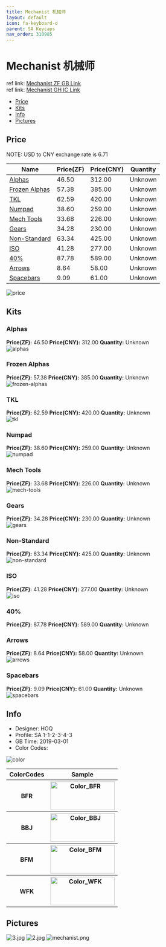 ```yaml
---
title: Mechanist 机械师
layout: default
icon: fa-keyboard-o
parent: SA Keycaps
nav_order: 310985
---
```


# Mechanist 机械师

ref link: [Mechanist ZF GB Link](http://www.zfrontier.com/m/4290)  
ref link: [Mechanist GH IC Link](https://geekhack.org/index.php?topic=85610)  

* [Price](#price)  
* [Kits](#kits)  
* [Info](#info)  
* [Pictures](#pictures)  


## Price  
NOTE: USD to CNY exchange rate is 6.71

| Name          | Price(ZF)    |  Price(CNY) | Quantity |
| ------------- | ------------ |  ---------- | -------- |
|[Alphas](#alphas)|46.50|312.00|Unknown|
|[Frozen Alphas](#frozen-alphas)|57.38|385.00|Unknown|
|[TKL](#tkl)|62.59|420.00|Unknown|
|[Numpad](#numpad)|38.60|259.00|Unknown|
|[Mech Tools](#mech-tools)|33.68|226.00|Unknown|
|[Gears](#gears)|34.28|230.00|Unknown|
|[Non-Standard](#non-standard)|63.34|425.00|Unknown|
|[ISO](#iso)|41.28|277.00|Unknown|
|[40%](#40%)|87.78|589.00|Unknown|
|[Arrows](#arrows)|8.64|58.00|Unknown|
|[Spacebars](#spacebars)|9.09|61.00|Unknown|

<img src="{{ 'assets/images/sa-keycaps/mechanist/price.png' | relative_url }}" alt="price" class="image featured">

## Kits  
### Alphas  
**Price(ZF):** 46.50    **Price(CNY):** 312.00    **Quantity:** Unknown  
<img src="{{ 'assets/images/sa-keycaps/mechanist/kits_pics/alphas.png' | relative_url }}" alt="alphas" class="image featured">

### Frozen Alphas  
**Price(ZF):** 57.38    **Price(CNY):** 385.00    **Quantity:** Unknown  
<img src="{{ 'assets/images/sa-keycaps/mechanist/kits_pics/frozen-alphas.png' | relative_url }}" alt="frozen-alphas" class="image featured">

### TKL  
**Price(ZF):** 62.59    **Price(CNY):** 420.00    **Quantity:** Unknown  
<img src="{{ 'assets/images/sa-keycaps/mechanist/kits_pics/tkl.png' | relative_url }}" alt="tkl" class="image featured">

### Numpad  
**Price(ZF):** 38.60    **Price(CNY):** 259.00    **Quantity:** Unknown  
<img src="{{ 'assets/images/sa-keycaps/mechanist/kits_pics/numpad.png' | relative_url }}" alt="numpad" class="image featured">

### Mech Tools  
**Price(ZF):** 33.68    **Price(CNY):** 226.00    **Quantity:** Unknown  
<img src="{{ 'assets/images/sa-keycaps/mechanist/kits_pics/mech-tools.png' | relative_url }}" alt="mech-tools" class="image featured">

### Gears  
**Price(ZF):** 34.28    **Price(CNY):** 230.00    **Quantity:** Unknown  
<img src="{{ 'assets/images/sa-keycaps/mechanist/kits_pics/gears.png' | relative_url }}" alt="gears" class="image featured">

### Non-Standard  
**Price(ZF):** 63.34    **Price(CNY):** 425.00    **Quantity:** Unknown  
<img src="{{ 'assets/images/sa-keycaps/mechanist/kits_pics/non-standard.png' | relative_url }}" alt="non-standard" class="image featured">

### ISO  
**Price(ZF):** 41.28    **Price(CNY):** 277.00    **Quantity:** Unknown  
<img src="{{ 'assets/images/sa-keycaps/mechanist/kits_pics/iso.png' | relative_url }}" alt="iso" class="image featured">

### 40%  
**Price(ZF):** 87.78    **Price(CNY):** 589.00    **Quantity:** Unknown  
### Arrows  
**Price(ZF):** 8.64    **Price(CNY):** 58.00    **Quantity:** Unknown  
<img src="{{ 'assets/images/sa-keycaps/mechanist/kits_pics/arrows.png' | relative_url }}" alt="arrows" class="image featured">

### Spacebars  
**Price(ZF):** 9.09    **Price(CNY):** 61.00    **Quantity:** Unknown  
<img src="{{ 'assets/images/sa-keycaps/mechanist/kits_pics/spacebars.png' | relative_url }}" alt="spacebars" class="image featured">


## Info  
* Designer: HOQ  
* Profile: SA 1-1-2-3-4-3  
* GB Time: 2019-03-01  
* Color Codes:  

<img src="{{ 'assets/images/sa-keycaps/mechanist/mechanistcolor.png' | relative_url }}" alt="color" class="image featured">
<table style="width:100%">
  <tr>
    <th>ColorCodes</th>
    <th>Sample</th>
  </tr>
  <tr>
    <th>BFR</th>
    <th><img src="{{ 'assets/images/sa-keycaps/SP_ColorCodes/abs/SP_Abs_ColorCodes_BFR.png' | relative_url }}" alt="Color_BFR" height="75" width="170"></th>
  </tr>
  <tr>
    <th>BBJ</th>
    <th><img src="{{ 'assets/images/sa-keycaps/SP_ColorCodes/abs/SP_Abs_ColorCodes_BBJ.png' | relative_url }}" alt="Color_BBJ" height="75" width="170"></th>
  </tr>
  <tr>
    <th>BFM</th>
    <th><img src="{{ 'assets/images/sa-keycaps/SP_ColorCodes/abs/SP_Abs_ColorCodes_BFM.png' | relative_url }}" alt="Color_BFM" height="75" width="170"></th>
  </tr>
  <tr>
    <th>WFK</th>
    <th><img src="{{ 'assets/images/sa-keycaps/SP_ColorCodes/abs/SP_Abs_ColorCodes_WFK.png' | relative_url }}" alt="Color_WFK" height="75" width="170"></th>
  </tr>
</table>


## Pictures  
<img src="{{ 'assets/images/sa-keycaps/mechanist/rendering_pics/3.jpg' | relative_url }}" alt="3.jpg" class="image featured">
<img src="{{ 'assets/images/sa-keycaps/mechanist/rendering_pics/2.jpg' | relative_url }}" alt="2.jpg" class="image featured">
<img src="{{ 'assets/images/sa-keycaps/mechanist/rendering_pics/mechanist.png' | relative_url }}" alt="mechanist.png" class="image featured">
